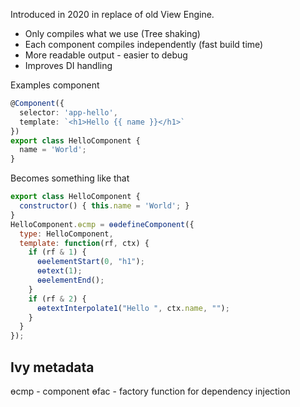 Introduced in 2020 in replace of old View Engine.

- Only compiles what we use (Tree shaking)
- Each component compiles independently (fast build time)
- More readable output - easier to debug
- Improves DI handling


Examples component
```ts
@Component({
  selector: 'app-hello',
  template: `<h1>Hello {{ name }}</h1>`
})
export class HelloComponent {
  name = 'World';
}

```

Becomes something like that
```js
export class HelloComponent {
  constructor() { this.name = 'World'; }
}
HelloComponent.ɵcmp = ɵɵdefineComponent({
  type: HelloComponent,
  template: function(rf, ctx) {
    if (rf & 1) {
      ɵɵelementStart(0, "h1");
      ɵɵtext(1);
      ɵɵelementEnd();
    }
    if (rf & 2) {
      ɵɵtextInterpolate1("Hello ", ctx.name, "");
    }
  }
});

```


## Ivy metadata
ɵcmp - component
ɵfac - factory function for dependency injection

